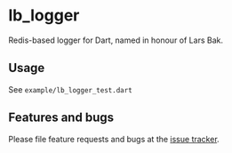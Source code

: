 # lb_logger

Redis-based logger for Dart, named in honour of Lars Bak.

## Usage

See `example/lb_logger_test.dart`

## Features and bugs

Please file feature requests and bugs at the [issue tracker][tracker].

[tracker]: https://github.com/evanx/lb_logger/issues
